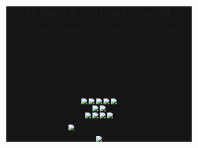 <div style="background-color: #151515;">
  <h1 align="center">Hi there 👋, I'm Hugo Cicarelli</h1>
  <h3 align="center">A Front-End Developer from Sao Paulo, Brazil. Focused in React, React Native and Flutter</h3>
  
  <ul>
    <li> 🔭 I’m currently working on <a target="_blank" href="https://www.linkedin.com/company/xpinc/">XP Inc.</a></li>
    <li> 💬 Ask me about: **React, JavaScript, Typescript, HTML, CSS**
    <li> 👯 I’m looking to share knowledge and collaborate with new devs!</li>
    <li> 📫 How to reach me: **hcicarelli@gmail.com** </li>
  </ul>

  <br /><br />
  
  <p align="center">
    <img src="https://img.shields.io/badge/JavaScript-323330?style=for-the-badge&logo=javascript&logoColor=F7DF1E" />
    <img src="https://img.shields.io/badge/TypeScript-007ACC?style=for-the-badge&logo=typescript&logoColor=white" />
    <img src="https://img.shields.io/badge/React-20232A?style=for-the-badge&logo=react&logoColor=61DAFB" />
    <img src="https://img.shields.io/badge/Redux-593D88?style=for-the-badge&logo=redux&logoColor=whi" />
    <img src="https://img.shields.io/badge/styled--components-DB7093?style=for-the-badge&logo=styled-components&logoColor=white" />
    <br />
    <img src="https://img.shields.io/badge/rolup.js-EC4A3F?style=for-the-badge&logo=rollup.js&logoColor=white" />
    <img src="https://img.shields.io/badge/Webpack-8DD6F9?style=for-the-badge&logo=Webpack&logoColor=white" />
    <br/ >
    <img src="https://img.shields.io/badge/storybook-FF4785?style=for-the-badge&logo=storybook&logoColor=white" />
    <img src="https://img.shields.io/badge/eslint-3A33D1?style=for-the-badge&logo=eslint&logoColor=white" />
    <img src="https://img.shields.io/badge/prettier-1A2C34?style=for-the-badge&logo=prettier&logoColor=F7BA3E" />
    <img src="https://img.shields.io/badge/Visual_Studio_Code-0078D4?style=for-the-badge&logo=visual%20studio%20code&logoColor=white" />
  </p>
  <p align='center'>
    <img src="https://github-readme-stats.vercel.app/api?username=hugocica&show_icons=true&hide=issues,contribs&include_all_commits=true&theme=radical" alt="hugocica github status"/>
  </p>
  <p align="center">
    <img src="https://github-readme-stats.vercel.app/api/top-langs/?username=hugocica&show_icons=true&count_private=true&theme=radical&hide=php,plsql,tex,ruby">
  </p>
</div>

<!--
**hugocica/hugocica** is a ✨ _special_ ✨ repository because its `README.md` (this file) appears on your GitHub profile.

Here are some ideas to get you started:

- 🔭 I’m currently working on ...
- 🌱 I’m currently learning ...
- 👯 I’m looking to collaborate on ...
- 🤔 I’m looking for help with ...
- 💬 Ask me about ...
- 📫 How to reach me: ...
- 😄 Pronouns: ...
- ⚡ Fun fact: ...
-->
